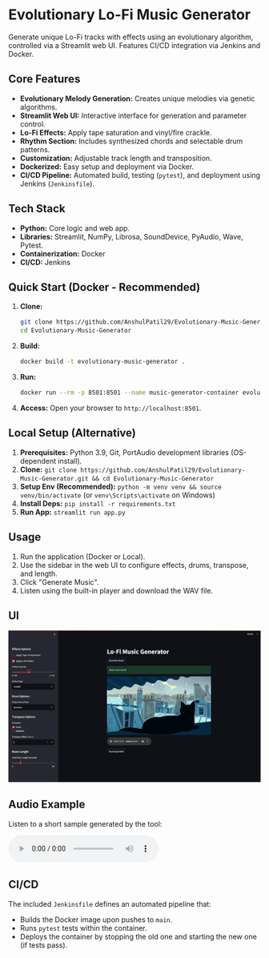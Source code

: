 # Evolutionary Lo-Fi Music Generator

Generate unique Lo-Fi tracks with effects using an evolutionary algorithm, controlled via a Streamlit web UI. Features CI/CD integration via Jenkins and Docker.

## Core Features

*   **Evolutionary Melody Generation:** Creates unique melodies via genetic algorithms.
*   **Streamlit Web UI:** Interactive interface for generation and parameter control.
*   **Lo-Fi Effects:** Apply tape saturation and vinyl/fire crackle.
*   **Rhythm Section:** Includes synthesized chords and selectable drum patterns.
*   **Customization:** Adjustable track length and transposition.
*   **Dockerized:** Easy setup and deployment via Docker.
*   **CI/CD Pipeline:** Automated build, testing (`pytest`), and deployment using Jenkins (`Jenkinsfile`).

## Tech Stack

*   **Python:** Core logic and web app.
*   **Libraries:** Streamlit, NumPy, Librosa, SoundDevice, PyAudio, Wave, Pytest.
*   **Containerization:** Docker
*   **CI/CD:** Jenkins

## Quick Start (Docker - Recommended)

1.  **Clone:**
    ```bash
    git clone https://github.com/AnshulPatil29/Evolutionary-Music-Generator.git
    cd Evolutionary-Music-Generator
    ```
2.  **Build:**
    ```bash
    docker build -t evolutionary-music-generator .
    ```
3.  **Run:**
    ```bash
    docker run --rm -p 8501:8501 --name music-generator-container evolutionary-music-generator
    ```
4.  **Access:** Open your browser to `http://localhost:8501`.

## Local Setup (Alternative)

1.  **Prerequisites:** Python 3.9, Git, PortAudio development libraries (OS-dependent install).
2.  **Clone:** `git clone https://github.com/AnshulPatil29/Evolutionary-Music-Generator.git && cd Evolutionary-Music-Generator`
3.  **Setup Env (Recommended):** `python -m venv venv && source venv/bin/activate` (or `venv\Scripts\activate` on Windows)
4.  **Install Deps:** `pip install -r requirements.txt`
5.  **Run App:** `streamlit run app.py`

## Usage

1.  Run the application (Docker or Local).
2.  Use the sidebar in the web UI to configure effects, drums, transpose, and length.
3.  Click "Generate Music".
4.  Listen using the built-in player and download the WAV file.

## UI
![UI image](./examples/localhost.png)

## Audio Example

Listen to a short sample generated by the tool:

<audio controls src="./examples/generated_music.wav">
   Your browser does not support the audio element.
   <a href="./examples/generated_music.wav">Download the file instead</a>.
</audio>

## CI/CD

The included `Jenkinsfile` defines an automated pipeline that:
*   Builds the Docker image upon pushes to `main`.
*   Runs `pytest` tests within the container.
*   Deploys the container by stopping the old one and starting the new one (if tests pass).
